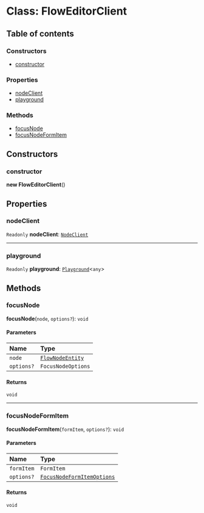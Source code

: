 # Class: FlowEditorClient

## Table of contents

### Constructors

* [constructor](/en/auto-docs/editor/classes/FlowEditorClient.md#constructor)

### Properties

* [nodeClient](/en/auto-docs/editor/classes/FlowEditorClient.md#nodeclient)
* [playground](/en/auto-docs/editor/classes/FlowEditorClient.md#playground)

### Methods

* [focusNode](/en/auto-docs/editor/classes/FlowEditorClient.md#focusnode)
* [focusNodeFormItem](/en/auto-docs/editor/classes/FlowEditorClient.md#focusnodeformitem)

## Constructors

### constructor

**new FlowEditorClient**()

## Properties

### nodeClient

`Readonly` **nodeClient**: [`NodeClient`](/en/auto-docs/editor/classes/NodeClient.md)

***

### playground

`Readonly` **playground**: [`Playground`](/en/auto-docs/editor/classes/Playground.md)<`any`>

## Methods

### focusNode

**focusNode**(`node`, `options?`): `void`

#### Parameters

| Name | Type |
| :------ | :------ |
| `node` | [`FlowNodeEntity`](/en/auto-docs/editor/classes/FlowNodeEntity-1.md) |
| `options?` | `FocusNodeOptions` |

#### Returns

`void`

***

### focusNodeFormItem

**focusNodeFormItem**(`formItem`, `options?`): `void`

#### Parameters

| Name | Type |
| :------ | :------ |
| `formItem` | `FormItem` |
| `options?` | [`FocusNodeFormItemOptions`](/en/auto-docs/editor/interfaces/FocusNodeFormItemOptions.md) |

#### Returns

`void`

